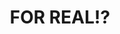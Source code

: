 ---
pid: RS200
title: FOR REAL!?
location_transcription: AT WAWAS ACROSS PHILLY (wawa has furreals)
zipcode: '19146'
outside_phl: 
neighborhood: Graduate Hospital,Naval Square,Southwest Center City
age: '14'
age_range: 13-19
instagram: 
image_file_name: RS_200.jpg
proposal_transcription: 
topic: Wawa
topic_summary: '0'
type: Other No Form
keywords_other: 
credit: 
image_labels: 
twitter: arielweinbaum
facebook: 
permalink: "/monuments/rs200/"
layout: item-page
---